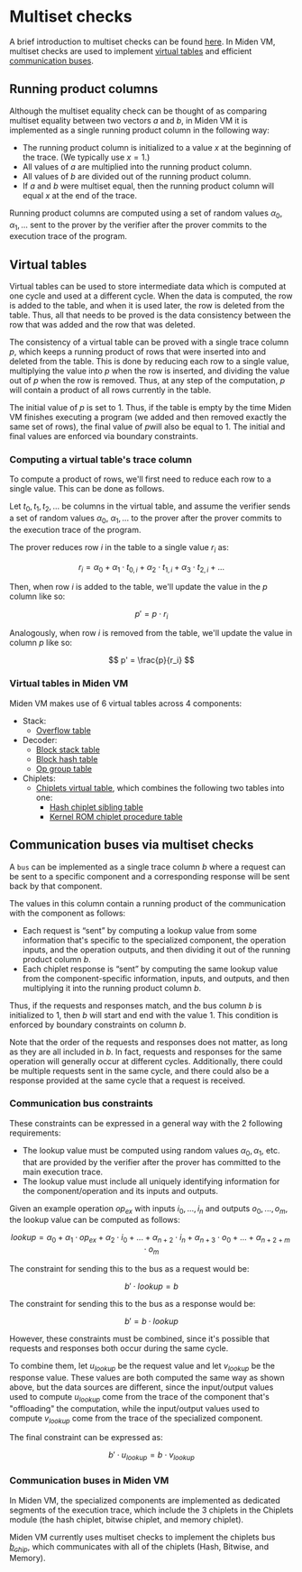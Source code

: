 # Multiset checks

A brief introduction to multiset checks can be found [here](https://hackmd.io/@relgabizon/ByFgSDA7D). In Miden VM, multiset checks are used to implement [virtual tables](#virtual-tables) and efficient [communication buses](./main.md#communication-buses-in-miden-vm).

## Running product columns
Although the multiset equality check can be thought of as comparing multiset equality between two vectors $a$ and $b$, in Miden VM it is implemented as a single running product column in the following way:

- The running product column is initialized to a value $x$ at the beginning of the trace. (We typically use $x = 1$.)
- All values of $a$ are multiplied into the running product column.
- All values of $b$ are divided out of the running product column.
- If $a$ and $b$ were multiset equal, then the running product column will equal $x$ at the end of the trace.

Running product columns are computed using a set of random values $\alpha_0$, $\alpha_1, ...$ sent to the prover by the verifier after the prover commits to the execution trace of the program.

## Virtual tables

Virtual tables can be used to store intermediate data which is computed at one cycle and used at a different cycle. When the data is computed, the row is added to the table, and when it is used later, the row is deleted from the table. Thus, all that needs to be proved is the data consistency between the row that was added and the row that was deleted.

The consistency of a virtual table can be proved with a single trace column $p$, which keeps a running product of rows that were inserted into and deleted from the table. This is done by reducing each row to a single value, multiplying the value into $p$ when the row is inserted, and dividing the value out of $p$ when the row is removed. Thus, at any step of the computation, $p$​ will contain a product of all rows currently in the table.

The initial value of $p$​ is set to 1. Thus, if the table is empty by the time Miden VM finishes executing a program (we added and then removed exactly the same set of rows), the final value of $p$​ will also be equal to 1. The initial and final values are enforced via boundary constraints.

### Computing a virtual table's trace column

To compute a product of rows, we'll first need to reduce each row to a single value. This can be done as follows.

Let $t_0, t_1, t_2, ...$ be columns in the virtual table, and assume the verifier sends a set of random values $\alpha_0$, $\alpha_1, ...$ to the prover after the prover commits to the execution trace of the program.

The prover reduces row $i$ in the table to a single value $r_i$ as:

$$
r_i = \alpha_0 + \alpha_1 \cdot t_{0, i} + \alpha_2 \cdot t_{1, i} + \alpha_3 \cdot t_{2, i} + ...
$$

Then, when row $i$ is added to the table, we'll update the value in the $p$ column like so:

$$
p' = p \cdot r_i
$$

Analogously, when row $i$ is removed from the table, we'll update the value in column $p$ like so:

$$
p' = \frac{p}{r_i}
$$

### Virtual tables in Miden VM

Miden VM makes use of 6 virtual tables across 4 components:

- Stack:
    - [Overflow table](../stack/main.md#overflow-table)
- Decoder:
    - [Block stack table](../decoder/main.md#block-stack-table)
    - [Block hash table](../decoder/main.md#block-hash-table)
    - [Op group table](../decoder/main.md#op-group-table)
- Chiplets:
    - [Chiplets virtual table](../chiplets/main.md#chiplets-virtual-table), which combines the following two tables into one:
        - [Hash chiplet sibling table](../chiplets/hasher.md#sibling-table-constraints)
        - [Kernel ROM chiplet procedure table](../chiplets/kernel_rom.md#kernel-procedure-table-constraints)

## Communication buses via multiset checks

A `bus` can be implemented as a single trace column $b$ where a request can be sent to a specific component and a corresponding response will be sent back by that component.

The values in this column contain a running product of the communication with the component as follows:

- Each request is “sent” by computing a lookup value from some information that's specific to the specialized component, the operation inputs, and the operation outputs, and then dividing it out of the running product column $b$.
- Each chiplet response is “sent” by computing the same lookup value from the component-specific information, inputs, and outputs, and then multiplying it into the running product column $b$.

Thus, if the requests and responses match, and the bus column $b$ is initialized to $1$, then $b$ will start and end with the value $1$. This condition is enforced by boundary constraints on column $b$.

Note that the order of the requests and responses does not matter, as long as they are all included in $b$. In fact, requests and responses for the same operation will generally occur at different cycles. Additionally, there could be multiple requests sent in the same cycle, and there could also be a response provided at the same cycle that a request is received.

### Communication bus constraints

These constraints can be expressed in a general way with the 2 following requirements:

- The lookup value must be computed using random values $\alpha_0, \alpha_1$, etc. that are provided by the verifier after the prover has committed to the main execution trace.
- The lookup value must include all uniquely identifying information for the component/operation and its inputs and outputs.

Given an example operation $op_{ex}$ with inputs $i_0, ..., i_n$ and outputs $o_0, ..., o_m$, the lookup value can be computed as follows:

$$lookup = \alpha_0 + \alpha_1 \cdot op_{ex} + \alpha_2 \cdot i_0 + ... + \alpha_{n+2} \cdot i_n + \alpha_{n+3} \cdot o_0 + ... + \alpha_{n + 2 + m} \cdot o_m$$

The constraint for sending this to the bus as a request would be:

$$b' \cdot lookup = b$$

The constraint for sending this to the bus as a response would be:

$$b' = b \cdot lookup$$

However, these constraints must be combined, since it's possible that requests and responses both occur during the same cycle.

To combine them, let $u_{lookup}$ be the request value and let $v_{lookup}$ be the response value. These values are both computed the same way as shown above, but the data sources are different, since the input/output values used to compute $u_{lookup}$ come from the trace of the component that's "offloading" the computation, while the input/output values used to compute $v_{lookup}$ come from the trace of the specialized component.

The final constraint can be expressed as:

$$b' \cdot u_{lookup} = b \cdot v_{lookup}$$

### Communication buses in Miden VM

In Miden VM, the specialized components are implemented as dedicated segments of the execution trace, which include the 3 chiplets in the Chiplets module (the hash chiplet, bitwise chiplet, and memory chiplet).

Miden VM currently uses multiset checks to implement the chiplets bus [$b_{chip}$](../chiplets/main.md#chiplets-bus), which communicates with all of the chiplets (Hash, Bitwise, and Memory).
